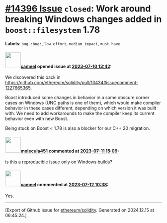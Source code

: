 # [\#14396 Issue](https://github.com/ethereum/solidity/issues/14396) `closed`: Work around breaking Windows changes added in `boost::filesystem` 1.78
**Labels**: `bug :bug:`, `low effort`, `medium impact`, `must have`


#### <img src="https://avatars.githubusercontent.com/u/137030?v=4" width="50">[cameel](https://github.com/cameel) opened issue at [2023-07-10 13:42](https://github.com/ethereum/solidity/issues/14396):

We discovered this back in https://github.com/ethereum/solidity/pull/13434#issuecomment-1227665365. 

Boost introduced some changes in behavior in a some obscure corner cases on Windows (UNC paths is one of them), which would make compiler behavior in these cases different, depending on which version it was built with. We need to add workarounds to make the compiler keep its current behavior even with new Boost.

Being stuck on Boost < 1.78 is also a blocker for our C++ 20 migration.

#### <img src="https://avatars.githubusercontent.com/u/41552663?u=63a08ff398d55cdb397822cfe0ca310953392e9d&v=4" width="50">[molecula451](https://github.com/molecula451) commented at [2023-07-11 15:09](https://github.com/ethereum/solidity/issues/14396#issuecomment-1631007111):

is this a reproducible issue only on Windows builds?

#### <img src="https://avatars.githubusercontent.com/u/137030?v=4" width="50">[cameel](https://github.com/cameel) commented at [2023-07-12 10:38](https://github.com/ethereum/solidity/issues/14396#issuecomment-1632265141):

Yes.


-------------------------------------------------------------------------------



[Export of Github issue for [ethereum/solidity](https://github.com/ethereum/solidity). Generated on 2024.12.15 at 06:45:24.]

